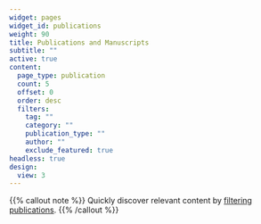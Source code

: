 ```yaml
---
widget: pages
widget_id: publications
weight: 90
title: Publications and Manuscripts
subtitle: ""
active: true
content:
  page_type: publication
  count: 5
  offset: 0
  order: desc
  filters:
    tag: ""
    category: ""
    publication_type: ""
    author: ""
    exclude_featured: true
headless: true
design:
  view: 3
---
```


{{% callout note %}}
Quickly discover relevant content by [filtering publications](./publication/).
{{% /callout %}}
